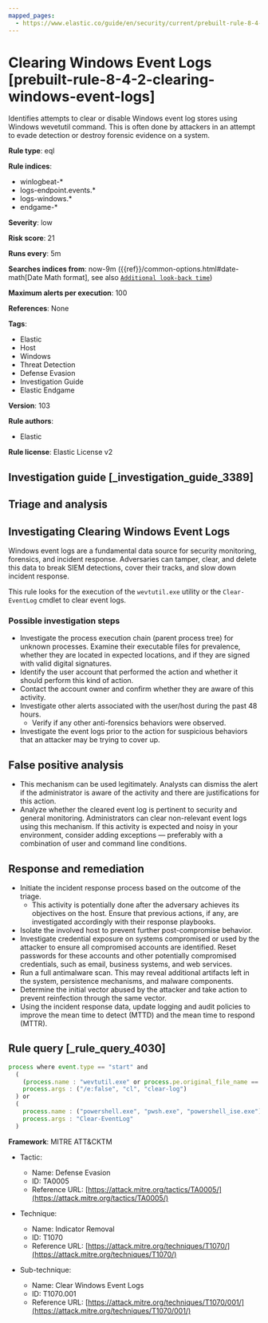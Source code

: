 ```yaml
---
mapped_pages:
  - https://www.elastic.co/guide/en/security/current/prebuilt-rule-8-4-2-clearing-windows-event-logs.html
---
```


# Clearing Windows Event Logs [prebuilt-rule-8-4-2-clearing-windows-event-logs]

Identifies attempts to clear or disable Windows event log stores using Windows wevetutil command. This is often done by attackers in an attempt to evade detection or destroy forensic evidence on a system.

**Rule type**: eql

**Rule indices**:

* winlogbeat-*
* logs-endpoint.events.*
* logs-windows.*
* endgame-*

**Severity**: low

**Risk score**: 21

**Runs every**: 5m

**Searches indices from**: now-9m ({{ref}}/common-options.html#date-math[Date Math format], see also [`Additional look-back time`](docs-content://solutions/security/detect-and-alert/create-detection-rule.md#rule-schedule))

**Maximum alerts per execution**: 100

**References**: None

**Tags**:

* Elastic
* Host
* Windows
* Threat Detection
* Defense Evasion
* Investigation Guide
* Elastic Endgame

**Version**: 103

**Rule authors**:

* Elastic

**Rule license**: Elastic License v2

## Investigation guide [_investigation_guide_3389]

## Triage and analysis

## Investigating Clearing Windows Event Logs

Windows event logs are a fundamental data source for security monitoring, forensics, and incident response. Adversaries can tamper, clear, and delete this data to break SIEM detections, cover their tracks, and slow down incident response.

This rule looks for the execution of the `wevtutil.exe` utility or the `Clear-EventLog` cmdlet to clear event logs.

### Possible investigation steps

- Investigate the process execution chain (parent process tree) for unknown processes. Examine their executable files for prevalence, whether they are located in expected locations, and if they are signed with valid digital signatures.
- Identify the user account that performed the action and whether it should perform this kind of action.
- Contact the account owner and confirm whether they are aware of this activity.
- Investigate other alerts associated with the user/host during the past 48 hours.
  - Verify if any other anti-forensics behaviors were observed.
- Investigate the event logs prior to the action for suspicious behaviors that an attacker may be trying to cover up.

## False positive analysis

- This mechanism can be used legitimately. Analysts can dismiss the alert if the administrator is aware of the activity and there are justifications for this action.
- Analyze whether the cleared event log is pertinent to security and general monitoring. Administrators can clear non-relevant event logs using this mechanism. If this activity is expected and noisy in your environment, consider adding exceptions — preferably with a combination of user and command line conditions.

## Response and remediation

- Initiate the incident response process based on the outcome of the triage.
  - This activity is potentially done after the adversary achieves its objectives on the host. Ensure that previous actions, if any, are investigated accordingly with their response playbooks.
- Isolate the involved host to prevent further post-compromise behavior.
- Investigate credential exposure on systems compromised or used by the attacker to ensure all compromised accounts are identified. Reset passwords for these accounts and other potentially compromised credentials, such as email, business systems, and web services.
- Run a full antimalware scan. This may reveal additional artifacts left in the system, persistence mechanisms, and malware components.
- Determine the initial vector abused by the attacker and take action to prevent reinfection through the same vector.
- Using the incident response data, update logging and audit policies to improve the mean time to detect (MTTD) and the mean time to respond (MTTR).

## Rule query [_rule_query_4030]

```js
process where event.type == "start" and
  (
    (process.name : "wevtutil.exe" or process.pe.original_file_name == "wevtutil.exe") and
    process.args : ("/e:false", "cl", "clear-log")
  ) or
  (
    process.name : ("powershell.exe", "pwsh.exe", "powershell_ise.exe") and
    process.args : "Clear-EventLog"
  )
```

**Framework**: MITRE ATT&CKTM

* Tactic:

    * Name: Defense Evasion
    * ID: TA0005
    * Reference URL: [https://attack.mitre.org/tactics/TA0005/](https://attack.mitre.org/tactics/TA0005/)

* Technique:

    * Name: Indicator Removal
    * ID: T1070
    * Reference URL: [https://attack.mitre.org/techniques/T1070/](https://attack.mitre.org/techniques/T1070/)

* Sub-technique:

    * Name: Clear Windows Event Logs
    * ID: T1070.001
    * Reference URL: [https://attack.mitre.org/techniques/T1070/001/](https://attack.mitre.org/techniques/T1070/001/)



